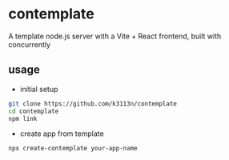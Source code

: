 # contemplate
A template node.js server with a Vite + React frontend, built with concurrently


## usage
- initial setup
```bash
git clone https://github.com/k3113n/contemplate
cd contemplate
npm link
```

- create app from template
```bash
npx create-contemplate your-app-name
```
